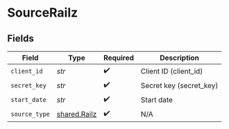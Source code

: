 # SourceRailz


## Fields

| Field                                        | Type                                         | Required                                     | Description                                  |
| -------------------------------------------- | -------------------------------------------- | -------------------------------------------- | -------------------------------------------- |
| `client_id`                                  | *str*                                        | :heavy_check_mark:                           | Client ID (client_id)                        |
| `secret_key`                                 | *str*                                        | :heavy_check_mark:                           | Secret key (secret_key)                      |
| `start_date`                                 | *str*                                        | :heavy_check_mark:                           | Start date                                   |
| `source_type`                                | [shared.Railz](../../models/shared/railz.md) | :heavy_check_mark:                           | N/A                                          |